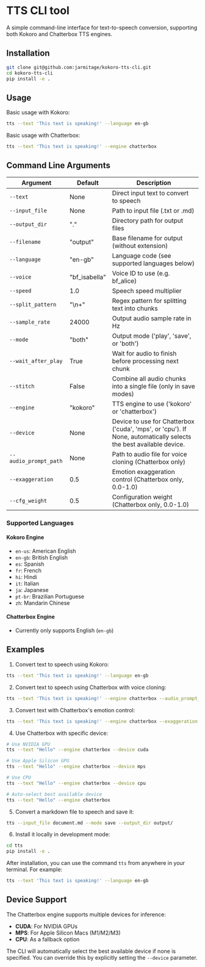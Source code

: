 # TTS CLI tool

A simple command-line interface for text-to-speech conversion, supporting both Kokoro and Chatterbox TTS engines.

## Installation

```bash
git clone git@github.com:jarmitage/kokoro-tts-cli.git
cd kokoro-tts-cli
pip install -e .
```

## Usage

Basic usage with Kokoro:
```bash
tts --text 'This text is speaking!' --language en-gb
```

Basic usage with Chatterbox:
```bash
tts --text 'This text is speaking!' --engine chatterbox
```

## Command Line Arguments

| Argument | Default | Description |
|----------|---------|-------------|
| `--text` | None | Direct input text to convert to speech |
| `--input_file` | None | Path to input file (.txt or .md) |
| `--output_dir` | "." | Directory path for output files |
| `--filename` | "output" | Base filename for output (without extension) |
| `--language` | "en-gb" | Language code (see supported languages below) |
| `--voice` | "bf_isabella" | Voice ID to use (e.g. bf_alice) |
| `--speed` | 1.0 | Speech speed multiplier |
| `--split_pattern` | "\n+" | Regex pattern for splitting text into chunks |
| `--sample_rate` | 24000 | Output audio sample rate in Hz |
| `--mode` | "both" | Output mode ('play', 'save', or 'both') |
| `--wait_after_play` | True | Wait for audio to finish before processing next chunk |
| `--stitch` | False | Combine all audio chunks into a single file (only in save modes) |
| `--engine` | "kokoro" | TTS engine to use ('kokoro' or 'chatterbox') |
| `--device` | None | Device to use for Chatterbox ('cuda', 'mps', or 'cpu'). If None, automatically selects the best available device. |
| `--audio_prompt_path` | None | Path to audio file for voice cloning (Chatterbox only) |
| `--exaggeration` | 0.5 | Emotion exaggeration control (Chatterbox only, 0.0-1.0) |
| `--cfg_weight` | 0.5 | Configuration weight (Chatterbox only, 0.0-1.0) |

### Supported Languages

#### Kokoro Engine
- `en-us`: American English
- `en-gb`: British English
- `es`: Spanish
- `fr`: French
- `hi`: Hindi
- `it`: Italian
- `ja`: Japanese
- `pt-br`: Brazilian Portuguese
- `zh`: Mandarin Chinese

#### Chatterbox Engine
- Currently only supports English (`en-gb`)

## Examples

1. Convert text to speech using Kokoro:
```bash
tts --text 'This text is speaking!' --language en-gb
```

2. Convert text to speech using Chatterbox with voice cloning:
```bash
tts --text 'This text is speaking!' --engine chatterbox --audio_prompt_path reference.wav
```

3. Convert text with Chatterbox's emotion control:
```bash
tts --text 'This text is speaking!' --engine chatterbox --exaggeration 0.7 --cfg_weight 0.3
```

4. Use Chatterbox with specific device:
```bash
# Use NVIDIA GPU
tts --text "Hello" --engine chatterbox --device cuda

# Use Apple Silicon GPU
tts --text "Hello" --engine chatterbox --device mps

# Use CPU
tts --text "Hello" --engine chatterbox --device cpu

# Auto-select best available device
tts --text "Hello" --engine chatterbox
```

5. Convert a markdown file to speech and save it:
```bash
tts --input_file document.md --mode save --output_dir output/
```

6. Install it locally in development mode:
```bash
cd tts
pip install -e .
```

After installation, you can use the command `tts` from anywhere in your terminal. For example:
```bash
tts --text 'This text is speaking!' --language en-gb
```

## Device Support

The Chatterbox engine supports multiple devices for inference:

- **CUDA**: For NVIDIA GPUs
- **MPS**: For Apple Silicon Macs (M1/M2/M3)
- **CPU**: As a fallback option

The CLI will automatically select the best available device if none is specified. You can override this by explicitly setting the `--device` parameter.
